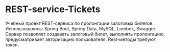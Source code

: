# REST-service-Tickets
Учебный проект REST-сервиса по пролонгации залоговых билетов. Использовались: Spring Boot, Spring Data, MySQL, Lombok, Swagger. 
Сервер позволяет создавать залоговый билет, выполнять пролонгацию, предусматривает авторизацию пользователя. Rest-методы требуют токен.
